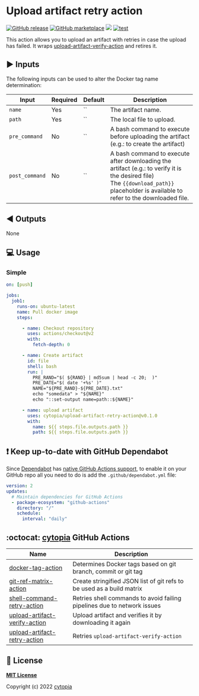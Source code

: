 # Upload artifact retry action

[![GitHub release](https://img.shields.io/github/release/cytopia/upload-artifact-retry-action.svg?logo=github)](https://github.com/cytopia/upload-artifact-retry-action/releases/latest)
[![GitHub marketplace](https://img.shields.io/badge/marketplace-upload--artifact--retry--action-blue?logo=github)](https://github.com/marketplace/actions/upload-artifact-retry-action)
[![](https://img.shields.io/badge/github-cytopia%2Fupload--artifact--retry--action-red.svg?logo=github)](https://github.com/cytopia/upload-artifact-retry-action "github.com/cytopia/upload-artifact-retry-action")
[![test](https://github.com/cytopia/upload-artifact-retry-action/actions/workflows/test.yml/badge.svg)](https://github.com/cytopia/upload-artifact-retry-action/actions/workflows/test.yml)

This action allows you to upload an artifact with retries in case the upload has failed. It wraps [upload-artifact-verify-action](https://github.com/cytopia/upload-artifact-verify-action) and retires it.


## :arrow_forward: Inputs

The following inputs can be used to alter the Docker tag name determination:

| Input          | Required | Default | Description                               |
|----------------|----------|---------|-------------------------------------------|
| `name`         | Yes      | ``      | The artifact name.                        |
| `path`         | Yes      | ``      | The local file to upload.                 |
| `pre_command`  | No       | ``      | A bash command to execute before uploading the artifact (e.g.: to create the artifact)            |
| `post_command` | No       | ``      | A bash command to execute after downloading the artifact (e.g.: to verify it is the desired file)<br/>The `{{download_path}}` placeholder is available to refer to the downloaded file. |



## :arrow_backward: Outputs

None


## :computer: Usage

### Simple
```yaml
on: [push]

jobs:
  job1:
    runs-on: ubuntu-latest
    name: Pull docker image
    steps:

      - name: Checkout repository
        uses: actions/checkout@v2
        with:
          fetch-depth: 0

      - name: Create artifact
        id: file
        shell: bash
        run: |
          PRE_RAND="$( ${RAND} | md5sum | head -c 20;  )"
          PRE_DATE="$( date '+%s' )"
          NAME="${PRE_RAND}-${PRE_DATE}.txt"
          echo "somedata" > "${NAME}"
          echo "::set-output name=path::${NAME}"

      - name: upload artifact
        uses: cytopia/upload-artifact-retry-action@v0.1.0
        with:
          name: ${{ steps.file.outputs.path }}
          path: ${{ steps.file.outputs.path }}
```


## :exclamation: Keep up-to-date with GitHub Dependabot

Since [Dependabot](https://docs.github.com/en/github/administering-a-repository/keeping-your-actions-up-to-date-with-github-dependabot) has [native GitHub Actions support](https://docs.github.com/en/github/administering-a-repository/configuration-options-for-dependency-updates#package-ecosystem), to enable it on your GitHub repo all you need to do is add the `.github/dependabot.yml` file:

```yml
version: 2
updates:
  # Maintain dependencies for GitHub Actions
  - package-ecosystem: "github-actions"
    directory: "/"
    schedule:
      interval: "daily"
```


## :octocat: [cytopia](https://github.com/cytopia) GitHub Actions

| Name                            | Description |
|---------------------------------|-------------|
| [docker-tag-action]             | Determines Docker tags based on git branch, commit or git tag |
| [git-ref-matrix-action]         | Create stringified JSON list of git refs to be used as a build matrix |
| [shell-command-retry-action]    | Retries shell commands to avoid failing pipelines due to network issues |
| [upload-artifact-verify-action] | Upload artifact and verifies it by downloading it again |
| [upload-artifact-retry-action]  | Retries `upload-artifact-verify-action` |

[docker-tag-action]: https://github.com/cytopia/docker-tag-action
[git-ref-matrix-action]: https://github.com/cytopia/git-ref-matrix-action
[shell-command-retry-action]: https://github.com/cytopia/shell-command-retry-action
[upload-artifact-verify-action]: https://github.com/cytopia/upload-artifact-verify-action
[upload-artifact-retry-action]: https://github.com/cytopia/upload-artifact-retry-action


## :page_facing_up: License

**[MIT License](LICENSE)**

Copyright (c) 2022 [cytopia](https://github.com/cytopia)

